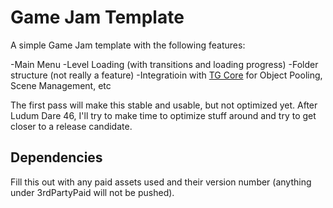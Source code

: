 # Game Jam Template

A simple Game Jam template with the following features:

-Main Menu
-Level Loading (with transitions and loading progress)
-Folder structure (not really a feature)
-Integratioin with [TG Core](https://github.com/tarcisiotm/core) for Object Pooling, Scene Management, etc

The first pass will make this stable and usable, but not optimized yet. After Ludum Dare 46, I'll try to make time to optimize stuff around and try to get closer to a release candidate.

## Dependencies

Fill this out with any paid assets used and their version number (anything under 3rdPartyPaid will not be pushed).

